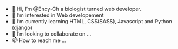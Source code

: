 - 👋 Hi, I’m @Ency-Ch a biologist turned web developer. 
- 👀 I’m interested in Web developement
- 🌱 I’m currently learning HTML, CSS(SASS), Javascript and  Python (django) 
- 💞️ I’m looking to collaborate on ...
- 📫 How to reach me ...

<!---
Ency-Ch/Ency-Ch is a ✨ special ✨ repository because its `README.md` (this file) appears on your GitHub profile.
You can click the Preview link to take a look at your changes.
--->
